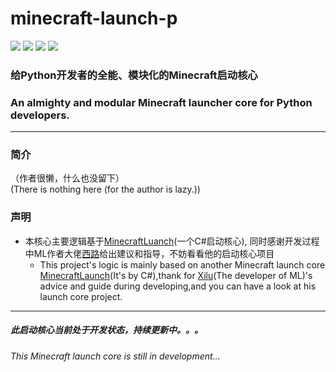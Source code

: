 <h1>minecraft-launch-p</h1>

![](https://img.shields.io/badge/license-MIT-green)
![](https://img.shields.io/github/repo-size/Blessing-Studio/minecraft-launch-p)
![](https://img.shields.io/github/stars/Blessing-Studio/minecraft-launch-p)
![](https://img.shields.io/github/commit-activity/y/Blessing-Studio/minecraft-launch-p)

<h3><div>给Python开发者的全能、模块化的Minecraft启动核心</div></h3>
<h3>An almighty and modular Minecraft launcher core for Python developers.</h3>

--------------------------------------------------------------
### 简介

<div>（作者很懒，什么也没留下）</div>
<div>(There is nothing here (for the author is lazy.))</div>

### 声明
+ 本核心主要逻辑基于[MinecraftLuanch](https://github.com/Blessing-Studio/MinecraftLaunch)(一个C#启动核心), 同时感谢开发过程中ML作者大佬[西路](https://github.com/YangSpring114)给出建议和指导，不妨看看他的启动核心项目
  + This project's logic is mainly based on another Minecraft launch core [MinecraftLaunch](https://github.com/Blessing-Studio/MinecraftLaunch)(It's by C#),thank for [Xilu](https://github.com/YangSpring114)(The developer of ML)'s advice and guide during developing,and you can have a look at his launch core project.


---------------------------------------------------------------
##### 此启动核心当前处于开发状态，持续更新中。。。
###### This Minecraft launch core is still in development... 

